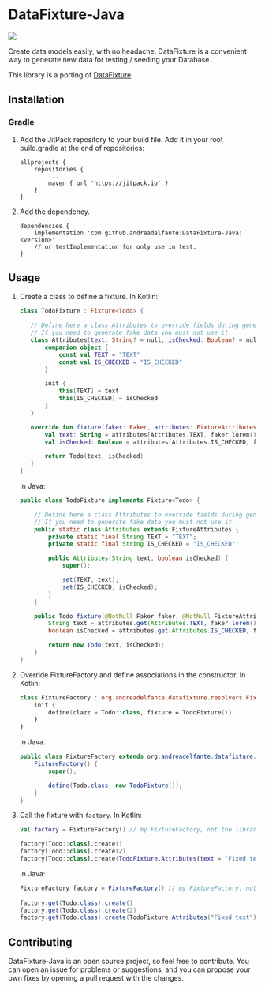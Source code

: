 # DataFixture-Java

[![](https://jitpack.io/v/andreadelfante/DataFixture-Java.svg)](https://jitpack.io/#andreadelfante/DataFixture-Java)

Create data models easily, with no headache. DataFixture is a convenient way to generate new data for testing / seeding your Database.

This library is a porting of [DataFixture](https://github.com/andreadelfante/DataFixture).

## Installation
### Gradle
1. Add the JitPack repository to your build file.
Add it in your root build.gradle at the end of repositories:
    ```
    allprojects {
        repositories {
            ...
            maven { url 'https://jitpack.io' }
        }
    }
    ```
2. Add the dependency.
    ```
    dependencies {
        implementation 'com.github.andreadelfante:DataFixture-Java:<version>'
        // or testImplementation for only use in test.
    }
    ```

## Usage
1. Create a class to define a fixture. In Kotlin:
    ```kotlin
   class TodoFixture : Fixture<Todo> {
   
       // Define here a class Attributes to override fields during generation.
       // If you need to generate fake data you must not use it.
       class Attributes(text: String? = null, isChecked: Boolean? = null) : FixtureAttributes() {
           companion object {
               const val TEXT = "TEXT"
               const val IS_CHECKED = "IS_CHECKED"
           }
   
           init {
               this[TEXT] = text
               this[IS_CHECKED] = isChecked
           }
       }
   
       override fun fixture(faker: Faker, attributes: FixtureAttributes, resolver: FixtureResolver): Todo {
           val text: String = attributes[Attributes.TEXT, faker.lorem().paragraph()]
           val isChecked: Boolean = attributes[Attributes.IS_CHECKED, faker.bool().bool()]
   
           return Todo(text, isChecked)
       }
   }
    ```
   In Java:
   ```java
   public class TodoFixture implements Fixture<Todo> {
   
       // Define here a class Attributes to override fields during generation.
       // If you need to generate fake data you must not use it. 
       public static class Attributes extends FixtureAttributes {
           private static final String TEXT = "TEXT";
           private static final String IS_CHECKED = "IS_CHECKED";
   
           public Attributes(String text, boolean isChecked) {
               super();
   
               set(TEXT, text);
               set(IS_CHECKED, isChecked);
           }
       }
   
       public Todo fixture(@NotNull Faker faker, @NotNull FixtureAttributes attributes, @NotNull FixtureResolver resolver) {
           String text = attributes.get(Attributes.TEXT, faker.lorem().paragraph());
           boolean isChecked = attributes.get(Attributes.IS_CHECKED, faker.bool().bool());
   
           return new Todo(text, isChecked);
       }
   }
   ```

2. Override FixtureFactory and define associations in the constructor. In Kotlin:
    ```kotlin
    class FixtureFactory : org.andreadelfante.datafixture.resolvers.FixtureFactory() {
        init {
            define(clazz = Todo::class, fixture = TodoFixture())
        }
    }
    ```
   In Java.
   ```java
   public class FixtureFactory extends org.andreadelfante.datafixture.test.resolvers.FixtureFactory {
       FixtureFactory() {
           super();
   
           define(Todo.class, new TodoFixture());
       }
   }
   ```

3. Call the fixture with `factory`. In Kotlin:
    ```kotlin
    val factory = FixtureFactory() // my FixtureFactory, not the library one
    
    factory[Todo::class].create()
    factory[Todo::class].create(2)
    factory[Todo::class].create(TodoFixture.Attributes(text = "Fixed text"))
   ```
    In Java:
    ```java
    FixtureFactory factory = FixtureFactory() // my FixtureFactory, not the library one
       
    factory.get(Todo.class).create()
    factory.get(Todo.class).create(2)
    factory.get(Todo.class).create(TodoFixture.Attributes("Fixed text")) 
   ```

## Contributing
DataFixture-Java is an open source project, so feel free to contribute.
You can open an issue for problems or suggestions, and you can propose your own fixes by opening a pull request with the changes.
